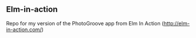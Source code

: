 ## Elm-in-action

Repo for my version of the PhotoGroove app from Elm In Action (http://elm-in-action.com/)
